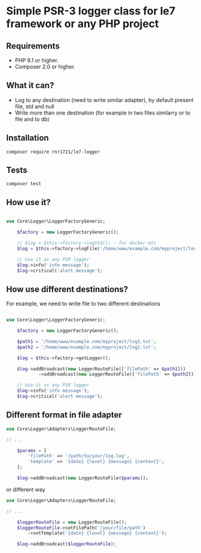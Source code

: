 # Simple PSR-3 logger class for le7 framework or any PHP project

## Requirements

- PHP 8.1 or higher.
- Composer 2.0 or higher.

## What it can?

- Log to any destination (need to write similar adapter), by default present file, std and null
- Write more than one destination (for example in two files similarry or to file and to db)

## Installation

```shell
composer require rnr1721/le7-logger
```

## Tests

```shell
composer test
```

## How use it?

```php

use Core\Logger\LoggerFactoryGeneric;

    $factory = new LoggerFactoryGeneric();

    // $log = $this->factory->logStd(); - for docker etc
    $log = $this->factory->logFile('/home/www/example.com/myproject/log.txt');

    // Use it as any PSR logger
    $log->info('info message');
    $log->critical('alert message');

```

## How use different destinations?

For example, we need to write file to two different destinations


```php

use Core\Logger\LoggerFactoryGeneric;

    $factory = new LoggerFactoryGeneric();

    $path1 = '/home/www/example.com/myproject/log1.txt';
    $path2 = '/home/www/example.com/myproject/log2.txt';

    $log = $this->factory->getLogger();

    $log->addBroadcast(new LoggerRouteFile(['filePath' => $path1]))
            ->addBroadcast(new LoggerRouteFile(['filePath' => $path2]));

    // Use it as any PSR logger
    $log->info('info message');
    $log->critical('alert message');

```

## Different format in file adapter

```php
use Core\Logger\Adapters\LoggerRouteFile;

// ...

    $params = [
        'filePath' => '/path/to/your/log.log',
        'template' => '{date} {level} {message} {context}';
    ];

    $log->addBroadcast(new LoggerRouteFile($params));

```
or different way

```php
use Core\Logger\Adapters\LoggerRouteFile;

// ...

    $loggerRouteFile = new LoggerRouteFile();
    $loggerRouteFile->setFilePath('/your/file/path')
        ->setTemplate('{date} {level} {message} {context}');

    $log->addBroadcast($loggerRouteFile);

```
